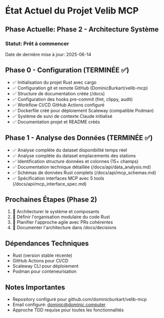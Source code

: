 # État Actuel du Projet Velib MCP

## Phase Actuelle: Phase 2 - Architecture Système

### Statut: Prêt à commencer
Date de dernière mise à jour: 2025-06-14

## Phase 0 - Configuration (TERMINÉE ✅)
- ✅ Initialisation du projet Rust avec cargo
- ✅ Configuration git et remote GitHub (DominicBurkart/velib-mcp)
- ✅ Structure de documentation créée (/docs)
- ✅ Configuration des hooks pre-commit (fmt, clippy, audit)
- ✅ Workflow CI/CD GitHub Actions configuré
- ✅ Dockerfile créé pour déploiement Scaleway (compatible Podman)
- ✅ Système de suivi de contexte Claude initialisé
- ✅ Documentation projet et README créés

## Phase 1 - Analyse des Données (TERMINÉE ✅)
- ✅ Analyse complète du dataset disponibilité temps réel
- ✅ Analyse complète du dataset emplacements des stations
- ✅ Identification structure données et colonnes (15+ champs)
- ✅ Documentation technique détaillée (/docs/api/data_analysis.md)
- ✅ Schémas de données Rust complets (/docs/api/mcp_schemas.md)
- ✅ Spécification interfaces MCP avec 5 tools (/docs/api/mcp_interface_spec.md)

## Prochaines Étapes (Phase 2)
1. 🎯 Architecturer le système et composants
2. 🎯 Définir l'organisation modulaire du code Rust
3. 🎯 Planifier l'approche agile avec PRs cohérentes
4. 🎯 Documenter l'architecture dans /docs/decisions

## Dépendances Techniques
- Rust (version stable récente)
- GitHub Actions pour CI/CD
- Scaleway CLI pour déploiement
- Podman pour conteneurisation

## Notes Importantes
- Repository configuré pour github.com/dominicburkart/velib-mcp
- Email configuré: dominic@dominic.computer
- Approche TDD requise pour toutes les fonctionnalités